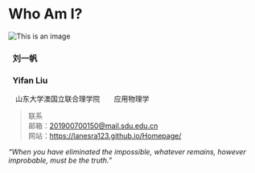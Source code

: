 # Who Am I?   

![This is an image](https://user-images.githubusercontent.com/102599747/161419733-65d9460e-6d0f-4eb0-a9ff-1513caca64d4.jpg) 
### &ensp;**刘一帆** 
### &ensp;**Yifan Liu**  

&ensp;&ensp;山东大学澳国立联合理学院&ensp;&ensp;&ensp;&ensp;应用物理学  
>联系  
>邮箱：201900700150@mail.sdu.edu.cn  
>网站：https://lanesra123.github.io/Homepage/ 
  
  *“When you have eliminated the impossible, whatever remains, however improbable, must be the truth.”*



